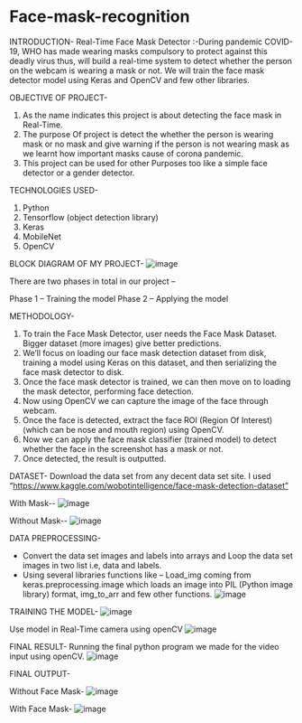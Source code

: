 # Face-mask-recognition

INTRODUCTION-
Real-Time Face Mask Detector :-During pandemic COVID-19, WHO has made wearing masks compulsory to protect against this deadly virus thus, will build a real-time system to detect whether the person on the webcam is wearing a mask or not. We will train the face mask detector model using Keras and OpenCV and few other libraries.

OBJECTIVE OF PROJECT-
1. As the name indicates this project is about detecting the face mask in Real-Time.
2. The purpose Of project is detect the whether the person is wearing mask or no mask and give warning if the person is not wearing mask as we learnt how important masks cause of corona pandemic.
3. This project can be used for other Purposes too like a simple face detector or a gender detector.

TECHNOLOGIES USED-
1. Python
2. Tensorflow (object detection library) 
3. Keras
4. MobileNet
5. OpenCV

BLOCK DIAGRAM OF MY PROJECT-
![image](https://user-images.githubusercontent.com/76063534/133553861-839757f2-9013-4d6c-9326-9ba480994487.png)

There are two phases in total in our project – 

Phase 1 – Training the model
Phase 2 – Applying the model

METHODOLOGY-
1. To train the Face Mask Detector, user needs the Face Mask Dataset. Bigger dataset (more images) give better predictions. 
2. We’ll focus on loading our face mask detection dataset from disk, training a model using Keras on this dataset, and then serializing the face mask detector to disk.
3. Once the face mask detector is trained, we can then move on to loading the mask detector, performing face detection.
4. Now using OpenCV we can capture the image of the face through webcam.
5. Once the face is detected, extract the face ROI (Region Of Interest) (which can be nose and mouth region) using OpenCV.
6. Now we can apply the face mask classifier (trained model) to detect whether the face in the screenshot has a mask or not.
7. Once detected, the result is outputted.

DATASET-
Download the data set from any decent data set site. I used “https://www.kaggle.com/wobotintelligence/face-mask-detection-dataset”

With Mask--
![image](https://user-images.githubusercontent.com/76063534/133553953-96750a63-3731-482f-9184-7aa2cb0ba64c.png)

Without Mask--
![image](https://user-images.githubusercontent.com/76063534/133554006-fb3d84e4-bb93-4819-bc2b-cd68538d4bc8.png)

DATA PREPROCESSING-
- Convert the data set images and labels into arrays and Loop the data set images in two list i.e, data and labels.
- Using several libraries functions like – Load_img coming from keras.preprocessing.image which loads an image into PIL (Python image library) format, img_to_arr and few other functions.
![image](https://user-images.githubusercontent.com/76063534/133554197-ce685ae4-ff81-44b0-9fcf-4c88e6cafc0b.png)

TRAINING THE MODEL-
![image](https://user-images.githubusercontent.com/76063534/133554264-82ebf133-f1b4-4a8d-af4f-cb0d801d03ad.png)

Use model in Real-Time camera using openCV
![image](https://user-images.githubusercontent.com/76063534/133554353-cf400eca-9b90-445e-807d-efecbcf8d36a.png)

FINAL RESULT-
Running the final python program we made for the video input using openCV.
![image](https://user-images.githubusercontent.com/76063534/133554441-01bda0e4-adec-464e-a353-7b31e70b31c5.png)

FINAL OUTPUT-

Without Face Mask-
![image](https://user-images.githubusercontent.com/76063534/133554489-4b95e31a-d06c-4e09-8a1b-ab8f5078fef8.png)

With Face Mask-
![image](https://user-images.githubusercontent.com/76063534/133554526-310fc074-e1e0-4a25-8bc9-b5105bd72738.png)











